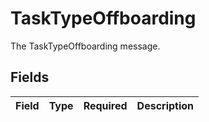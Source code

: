 # TaskTypeOffboarding

The TaskTypeOffboarding message.


## Fields

| Field       | Type        | Required    | Description |
| ----------- | ----------- | ----------- | ----------- |